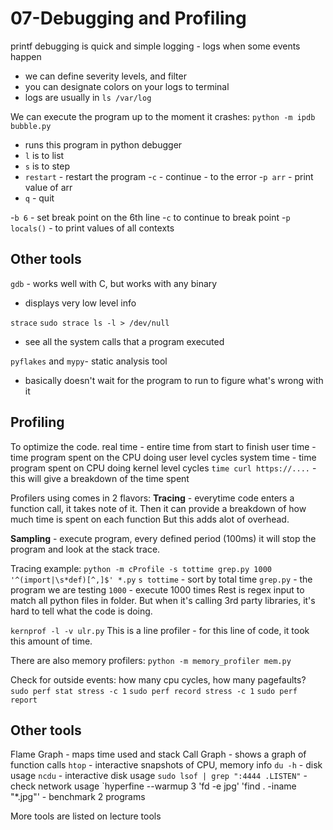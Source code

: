 # 07-Debugging and Profiling

printf debugging is quick and simple
logging - logs when some events happen

-   we can define severity levels, and filter
-   you can designate colors on your logs to terminal
-   logs are usually in `ls /var/log`

We can execute the program up to the moment it crashes:
`python -m ipdb bubble.py`

-   runs this program in python debugger
-   `l` is to list
-   `s` is to step
-   `restart` - restart the program -`c` - continue - to the error -`p arr` - print value of arr
-   `q` - quit

-`b 6` - set break point on the 6th line -`c` to continue to break point -`p locals()` - to print values of all contexts

## Other tools

`gdb` - works well with C, but works with any binary

-   displays very low level info

`strace`
`sudo strace ls -l > /dev/null`

-   see all the system calls that a program executed

`pyflakes` and `mypy`- static analysis tool

-   basically doesn't wait for the program to run to figure what's wrong with it

## Profiling

To optimize the code.
real time - entire time from start to finish
user time - time program spent on the CPU doing user level cycles
system time - time program spent on CPU doing kernel level cycles
`time curl https://....` - this will give a breakdown of the time spent

Profilers using comes in 2 flavors:
**Tracing** - everytime code enters a function call, it takes note of it.
Then it can provide a breakdown of how much time is spent on each function
But this adds alot of overhead.

**Sampling** - execute program, every defined period (100ms) it will stop the program and look at the stack trace.

Tracing example:
`python -m cProfile -s tottime grep.py 1000 '^(import|\s*def)[^,]$' *.py`
`s tottime` - sort by total time
`grep.py` - the program we are testing
`1000` - execute 1000 times
Rest is regex input to match all python files in folder.
But when it's calling 3rd party libraries, it's hard to tell what the code is doing.

`kernprof -l -v ulr.py`
This is a line profiler - for this line of code, it took this amount of time.

There are also memory profilers:
`python -m memory_profiler mem.py`

Check for outside events: how many cpu cycles, how many pagefaults?
`sudo perf stat stress -c 1`
`sudo perf record stress -c 1`
`sudo perf report`

## Other tools

Flame Graph - maps time used and stack
Call Graph - shows a graph of function calls
`htop` - interactive snapshots of CPU, memory info
`du -h` - disk usage
`ncdu` - interactive disk usage
`sudo lsof | grep ":4444 .LISTEN"` - check network usage
`hyperfine --warmup 3 'fd -e jpg' 'find . -iname "\*.jpg"' - benchmark 2 programs

More tools are listed on lecture tools
